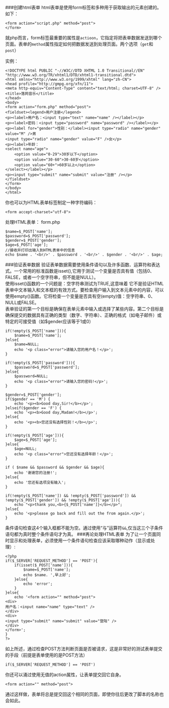 ###创建html表单
html表单是使用form标签和多种用于获取输出的元素创建的。如下：

    <form action="script.php" method="post">
    </form>

就php而言，form标签最重要的属性是`actioon`，它指定将把表单数据发送到哪个页面。表单的`method`属性指定如何把数据发送到处理页面。两个选项（`get`和`post`）

实例：

    <!DOCTYPE html PUBLIC "-//W3C//DTD XHTML 1.0 Transitional//EN" "http://www.w3.org/TR/xhtml1/DTD/xhtml1-transitional.dtd">
    <html xmlns="http://www.w3.org/1999/xhtml" lang="zh-CN">
    <head profile="http://gmpg.org/xfn/11">
    <meta http-equiv="Content-Type" content="text/html; charset=UTF-8" />
    <title>落网音乐</title>
    </head>
    <body>
    <form action="form.php" method="post">
    <fieldset><legend>用户注册</legend>
    <p><label>用户名：<input type="text" name="name" /></label></p>
    <p><label>密码：<input type="password" name="password" /></label></p>
    <p><label for="gender">性别：</label><input type="radio" name="gender" value="M" />男
    <input type="radio" name="gender" value="F" />女</p>
    <p><label>年龄：
    <select name="age">
        <option value="0-29">30岁以下</option>
    	<option value="30-60">30-60岁</option>
    	<option value="60+">60岁以上</option>
    </select></label></p>
    <p><input type="submit" name="submit" value="注册" /></p>
    </fieldset>
    </form>
    </body>
    </html>

你也可以为HTML表单标签制定一种字符编码：

    <form accept-charset="utf-8">

处理HTML表单： form.php

    $name=$_POST['name'];
    $password=$_POST['password'];
    $gender=$_POST['gender'];
    $age=$_POST['age'];
    //接收并打印出输入到HTML表单中的信息
    echo $name . '<br/>' . $password . '<br/>' . $gender . '<br/>' . $age;

###验证表单数据
验证表单数据需要使用条件语句以及许多函数、运算符和表达式。一个常用的标准函数是isset(),它用于测试一个变量是否具有值（包括0、FALSE，或者一个空字符串，但不能是NULL）。    
使用isset()函数的一个问题是：空字符串测试为TRUE,这意味着 它不是验证HTML表单中文本输入和文本框的有效方式。要检查用户输入到文本元素中的内容，可以使用empty()函数。它将检查一个变量是否具有空(empty)值：空字符串、0、NULL或FALSE。     
表单验证的第一个目标是确保在表单元素中输入或选择了某些内容。第二个目标是确保提交的数据具有正确的类型（数字、字符串）、正确的格式（如电子邮件）或特定的可接受值（如$gender应该等于1或0）    

    if(!empty($_POST['name'])){
        $name=$_POST['name'];
    }else{
        $name=NULL;
    	echo '<p class="error">请输入您的用户名！</p>';
    }
    
    if(!empty($_POST['password'])){
    	$password=$_POST['password'];
    }else{
    	$password=NULL;
    	echo '<p class="error">请输入您的密码!</p>';
    }
    
    $gender=$_POST['gender'];
    if($gender == 'M') {
        echo '<p><b>Good day,Sir!</b></p>';
    }elseif($gender == 'F') {
        echo '<p><b>Good day,Madam!</b></p>';
    }else{
        echo '<p><b>您还没有选择性别！</b></p>';
    }
    
    if(!empty($_POST['age'])){
    	$age=$_POST['age'];
    }else{
    	$age=NULL;
    	echo '<p class="error">您还没有选择年龄！</p>';
    }
    
    if ( $name && $password && $gender && $age){
        echo '谢谢您的注册!';
    }else{
        echo '您还有选项没有输入';
    }
    
    if(!empty($_POST['name']) && !empty($_POST['password']) && !empty($_POST['gender']) && !empty($_POST['age'])){
        echo "<p>thank you,<b>{$_POST['name']}</b></p>";
    }else{
    	echo '<p>please go back and fill out the from again.</p>';
    }

条件语句检查这4个输入框都不能为空。通过使用“与”运算符`&&`,仅当这三个子条件语句都为真时整个条件语句才为真。
###再论处理HTML表单
为了让一个页面同时显示和处理表单，必须使用一个条件语句检查应该采取哪种动作（显示或处理）:

    <?php
    if($_SERVER['REQUEST_METHOD'] == 'POST'){
        if(isset($_POST['name'])){
    		$name=$_POST['name'];
    		echo $name. ',早上好';
    	}else{
    		echo 'error';
    	}
    }else{
    	echo '<form action="" method="post">
    <div>
    用户名：<input name="name" type="text" />
    </div>
    <div>
    <input type="submit" name="submit" value="登陆" />
    </div>
    </form>';
    }
    ?>

如上所述，通过检查POST方法判断页面是否被请求，这是非常好的测试表单提交的手段（前提是表单使用的是POST方法）

    if($_SERVER['REQUEST_METHOD'] == 'POST')

你还可以涌过使用无值的action属性，让表单提交回它自身。

    <form action="" method="post">

通过这样做，表单将总是提交回这个相同的页面，即使你往后更改了脚本的名称也会如此。

